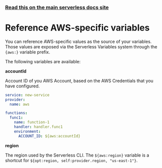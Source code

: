 <!--
title: Serverless Framework - Variables - AWS-specific variables
description: How to reference AWS-specific variables in the Serverless Framework for efficient configuration and deployment.
short_title: AWS Variables
keywords:
  [
    'Serverless Framework',
    'AWS-specific variables',
    'configuration',
    'deployment',
    'accountId',
    'region',
  ]
-->

<!-- DOCS-SITE-LINK:START automatically generated  -->

### [Read this on the main serverless docs site](https://www.serverless.com/framework/docs/guides/variables/aws)

<!-- DOCS-SITE-LINK:END -->

# Reference AWS-specific variables

You can reference AWS-specific values as the source of your variables. Those values are exposed via the Serverless Variables system through the `{aws:}` variable prefix.

The following variables are available:

**accountId**

Account ID of you AWS Account, based on the AWS Credentials that you have configured.

```yml
service: new-service
provider:
  name: aws

functions:
  func1:
    name: function-1
    handler: handler.func1
    environment:
      ACCOUNT_ID: ${aws:accountId}
```

**region**

The region used by the Serverless CLI. The `${aws:region}` variable is a shortcut for `${opt:region, self:provider.region, "us-east-1"}`.

